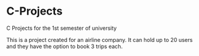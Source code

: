 # C-Projects
C Projects for the 1st semester of university

This is a project created for an airline company. It can hold up to 20 users and they have the option to book 3 trips each.
